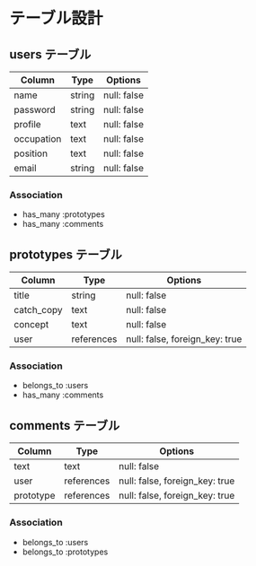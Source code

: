 # テーブル設計

## users テーブル

| Column             | Type   | Options     |
| ------------------ | ------ | ----------- |
| name               | string | null: false |
| password           | string | null: false |
| profile            | text   | null: false |
| occupation         | text   | null: false |
| position           | text   | null: false |
| email              | string | null: false |

### Association

- has_many :prototypes
- has_many :comments
## prototypes テーブル

| Column      | Type       | Options                       |
| ----------- | ---------- | ----------------------------- |
| title       | string     | null: false                   |
| catch_copy  | text       | null: false                   |
| concept     | text       | null: false                   |
| user        | references | null: false, foreign_key: true|

### Association
- belongs_to :users
- has_many :comments


## comments テーブル

| Column   | Type       | Options                        |
| -------- | ---------- | ------------------------------ |
| text     | text       | null: false                    |
| user     | references | null: false, foreign_key: true |
| prototype| references | null: false, foreign_key: true |

### Association
- belongs_to :users
- belongs_to :prototypes
